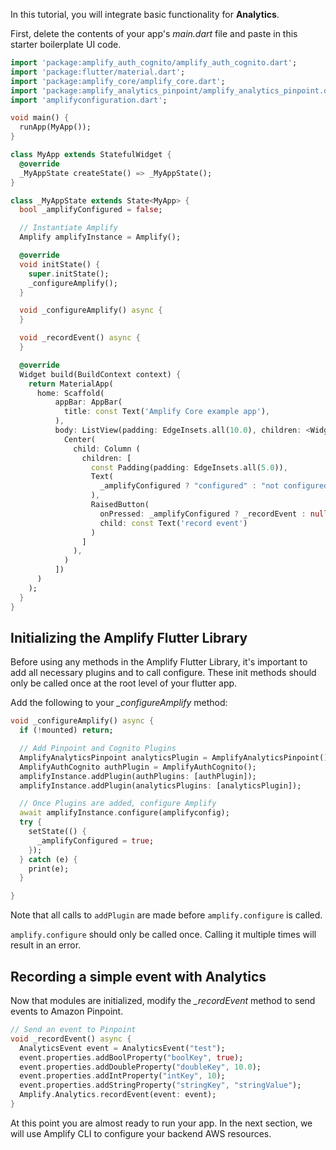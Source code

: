In this tutorial, you will integrate basic functionality for **Analytics**.

First, delete the contents of your app's *main.dart* file and paste in this starter boilerplate UI code.   

```dart
import 'package:amplify_auth_cognito/amplify_auth_cognito.dart';
import 'package:flutter/material.dart';
import 'package:amplify_core/amplify_core.dart';
import 'package:amplify_analytics_pinpoint/amplify_analytics_pinpoint.dart';
import 'amplifyconfiguration.dart';

void main() {
  runApp(MyApp());
}

class MyApp extends StatefulWidget {
  @override
  _MyAppState createState() => _MyAppState();
}

class _MyAppState extends State<MyApp> {
  bool _amplifyConfigured = false;

  // Instantiate Amplify
  Amplify amplifyInstance = Amplify();

  @override
  void initState() {
    super.initState();
    _configureAmplify(); 
  }

  void _configureAmplify() async {
  }

  void _recordEvent() async {
  }

  @override
  Widget build(BuildContext context) {
    return MaterialApp(
      home: Scaffold(
          appBar: AppBar(
            title: const Text('Amplify Core example app'),
          ),
          body: ListView(padding: EdgeInsets.all(10.0), children: <Widget>[
            Center( 
              child: Column (
                children: [
                  const Padding(padding: EdgeInsets.all(5.0)),
                  Text(
                    _amplifyConfigured ? "configured" : "not configured"
                  ),                  
                  RaisedButton(
                    onPressed: _amplifyConfigured ? _recordEvent : null,
                    child: const Text('record event')
                  )
                ]
              ),
            )
          ])
      )
    );
  }
}
```


## Initializing the Amplify Flutter Library 
Before using any methods in the Amplify Flutter Library, it's important to add all necessary plugins and to call configure.  These init methods should only be called once at the root level of your flutter app. 

Add the following to your *_configureAmplify* method:

```dart
void _configureAmplify() async {
  if (!mounted) return;

  // Add Pinpoint and Cognito Plugins
  AmplifyAnalyticsPinpoint analyticsPlugin = AmplifyAnalyticsPinpoint();
  AmplifyAuthCognito authPlugin = AmplifyAuthCognito();
  amplifyInstance.addPlugin(authPlugins: [authPlugin]);
  amplifyInstance.addPlugin(analyticsPlugins: [analyticsPlugin]);

  // Once Plugins are added, configure Amplify
  await amplifyInstance.configure(amplifyconfig);
  try {
    setState(() {
      _amplifyConfigured = true;
    });
  } catch (e) {
    print(e);
  }

}
```

Note that all calls to `addPlugin` are made before `amplify.configure` is called.

`amplify.configure` should only be called once.  Calling it multiple times will result in an error. 

## Recording a simple event with Analytics 

Now that modules are initialized, modify the *_recordEvent* method to send events to Amazon Pinpoint. 

```dart
// Send an event to Pinpoint
void _recordEvent() async {
  AnalyticsEvent event = AnalyticsEvent("test");
  event.properties.addBoolProperty("boolKey", true);
  event.properties.addDoubleProperty("doubleKey", 10.0);
  event.properties.addIntProperty("intKey", 10);
  event.properties.addStringProperty("stringKey", "stringValue");
  Amplify.Analytics.recordEvent(event: event);
}
```

At this point you are almost ready to run your app.  In the next section, we will use Amplify CLI to configure your backend AWS resources.